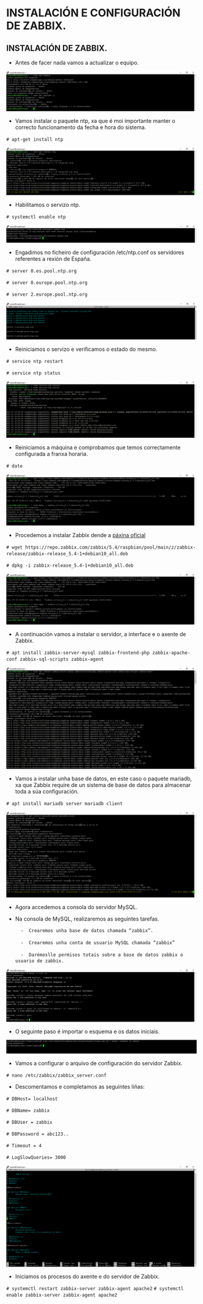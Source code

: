 #	INSTALACIÓN E CONFIGURACIÓN DE ZABBIX.


## INSTALACIÓN DE ZABBIX.

- Antes de facer nada vamos a actualizar o equipo.


![raspi_1](doc/img/imaxes-zabbix/zabbix1.png)


- Vamos instalar o paquete ntp, xa que é moi importante manter o correcto funcionamento da fecha e hora do sistema.


`# apt-get install ntp`


![raspi_1](doc/img/imaxes-zabbix/zabbix2.png)


- Habilitamos o servizo ntp.


`# systemctl enable ntp`


![raspi_1](doc/img/imaxes-zabbix/zabbix3.png)


- Engadimos no ficheiro de configuración /etc/ntp.conf os servidores referentes a rexión de España.


`# server 0.es.pool.ntp.org`


`# server 0.europe.pool.ntp.org`


`# server 2.europe.pool.ntp.org`


![raspi_1](doc/img/imaxes-zabbix/zabbix4.png)


- Reiniciamos o servizo e verificamos o estado do mesmo.


`# service ntp restart`


`# service ntp status`


![raspi_1](doc/img/imaxes-zabbix/zabbix5.png)


- Reiniciamos a máquina e comprobamos que temos correctamente configurada a franxa horaria.


`# date`


![raspi_1](doc/img/imaxes-zabbix/zabbix6.png)


- Procedemos a instalar Zabbix dende a [páxina oficial](https://www.zabbix.com/download?os_distribution=raspberry_pi_os/)


`# wget https://repo.zabbix.com/zabbix/5.4/raspbian/pool/main/z/zabbix-release/zabbix-release_5.4-1+debian10_all.deb`

`# dpkg -i zabbix-release_5.4-1+debian10_all.deb`


![raspi_1](doc/img/imaxes-zabbix/zabbix7.png)


- A continuación vamos a instalar o servidor, a interface e o axente de Zabbix.


`# apt install zabbix-server-mysql zabbix-frontend-php zabbix-apache-conf zabbix-sql-scripts zabbix-agent`


![raspi_1](doc/img/imaxes-zabbix/zabbix8.png)


- Vamos a instalar unha base de datos, en este caso o paquete mariadb, xa que Zabbix require de un sistema de base de datos para almacenar toda a súa configuración.

`# apt install mariadb server mariadb client`


![raspi_1](doc/img/imaxes-zabbix/zabbix9.png)


- Agora accedemos a consola do servidor MySQL.

- Na consola de MySQL, realizaremos as seguintes tarefas.

        -  Crearemos unha base de datos chamada “zabbix”.

        -  Crearemos unha conta de usuario MySQL chamada “zabbix”

        -  Darémoslle permisos totais sobre a base de datos zabbix o usuario de zabbix.


![raspi_1](doc/img/imaxes-zabbix/zabbix10.png)


- O seguinte paso é importar o esquema e os datos iniciais.


![raspi_1](doc/img/imaxes-zabbix/zabbix11.png)


- Vamos a configurar o arquivo de configuración do servidor Zabbix.


`# nano /etc/zabbix/zabbix_server.conf`


- Descomentamos e completamos as seguintes liñas:


`# DBHost= localhost`

`# DBName= zabbix`

`# DBUser = zabbix`

`# DBPassword = abc123..`

`# Timeout = 4`

`# LogSlowQueries= 3000`

![raspi_1](doc/img/imaxes-zabbix/zabbix12.png)


- Iniciamos os procesos do axente e do servidor de Zabbix.

`# systemctl restart zabbix-server zabbix-agent apache2`
`# systemctl enable zabbix-server zabbix-agent apache2`




